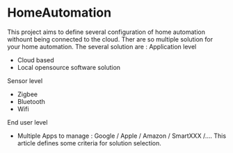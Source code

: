 # HomeAutomation
This project aims to define several configuration of home automation withount being connected to the cloud.
Ther are so multiple solution for your home automation. The several solution are :
Application level
- Cloud based
- Local opensource software solution
  
Sensor level
- Zigbee
- Bluetooth
- Wifi
  
End user level
- Multiple Apps to manage : Google / Apple / Amazon / SmartXXX /....
This article defines some criteria for solution selection.
